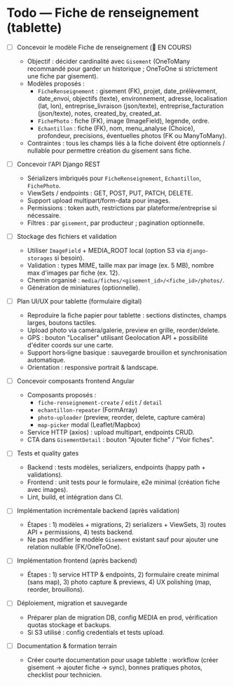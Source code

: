 # Todo — Fiche de renseignement (tablette)

- [ ] Concevoir le modèle Fiche de renseignement (🔄 EN COURS)
  - Objectif : décider cardinalité avec `Gisement` (OneToMany recommandé pour garder un historique ; OneToOne si strictement une fiche par gisement).
  - Modèles proposés :
    - `FicheRenseignement` : gisement (FK), projet, date_prélèvement, date_envoi, objectifs (texte), environnement, adresse, localisation (lat, lon), entreprise_livraison (json/texte), entreprise_facturation (json/texte), notes, created_by, created_at.
    - `FichePhoto` : fiche (FK), image (ImageField), legende, ordre.
    - `Echantillon` : fiche (FK), nom, menu_analyse (Choice), profondeur, precisions, éventuelles photos (FK ou ManyToMany).
  - Contraintes : tous les champs liés à la fiche doivent être optionnels / nullable pour permettre création du gisement sans fiche.

- [ ] Concevoir l'API Django REST
  - Sérializers imbriqués pour `FicheRenseignement`, `Echantillon`, `FichePhoto`.
  - ViewSets / endpoints : GET, POST, PUT, PATCH, DELETE.
  - Support upload multipart/form-data pour images.
  - Permissions : token auth, restrictions par plateforme/entreprise si nécessaire.
  - Filtres : par `gisement`, par producteur ; pagination optionnelle.

- [ ] Stockage des fichiers et validation
  - Utiliser `ImageField` + MEDIA_ROOT local (option S3 via `django-storages` si besoin).
  - Validation : types MIME, taille max par image (ex. 5 MB), nombre max d'images par fiche (ex. 12).
  - Chemin organisé : `media/fiches/<gisement_id>/<fiche_id>/photos/`.
  - Génération de miniatures (optionnelle).

- [ ] Plan UI/UX pour tablette (formulaire digital)
  - Reproduire la fiche papier pour tablette : sections distinctes, champs larges, boutons tactiles.
  - Upload photo via caméra/galerie, preview en grille, reorder/delete.
  - GPS : bouton "Localiser" utilisant Geolocation API + possibilité d'éditer coords sur une carte.
  - Support hors‑ligne basique : sauvegarde brouillon et synchronisation automatique.
  - Orientation : responsive portrait & landscape.

- [ ] Concevoir composants frontend Angular
  - Composants proposés :
    - `fiche-renseignement-create` / `edit` / `detail`
    - `echantillon-repeater` (FormArray)
    - `photo-uploader` (preview, reorder, delete, capture caméra)
    - `map-picker` modal (Leaflet/Mapbox)
  - Service HTTP (axios) : upload multipart, endpoints CRUD.
  - CTA dans `GisementDetail` : bouton "Ajouter fiche" / "Voir fiches".

- [ ] Tests et quality gates
  - Backend : tests modèles, serializers, endpoints (happy path + validations).
  - Frontend : unit tests pour le formulaire, e2e minimal (création fiche avec images).
  - Lint, build, et intégration dans CI.

- [ ] Implémentation incrémentale backend (après validation)
  - Étapes : 1) modèles + migrations, 2) serializers + ViewSets, 3) routes API + permissions, 4) tests backend.
  - Ne pas modifier le modèle `Gisement` existant sauf pour ajouter une relation nullable (FK/OneToOne).

- [ ] Implémentation frontend (après backend)
  - Étapes : 1) service HTTP & endpoints, 2) formulaire create minimal (sans map), 3) photo capture & previews, 4) UX polishing (map, reorder, brouillons).

- [ ] Déploiement, migration et sauvegarde
  - Préparer plan de migration DB, config MEDIA en prod, vérification quotas stockage et backups.
  - Si S3 utilisé : config credentials et tests upload.

- [ ] Documentation & formation terrain
  - Créer courte documentation pour usage tablette : workflow (créer gisement → ajouter fiche → sync), bonnes pratiques photos, checklist pour technicien.
